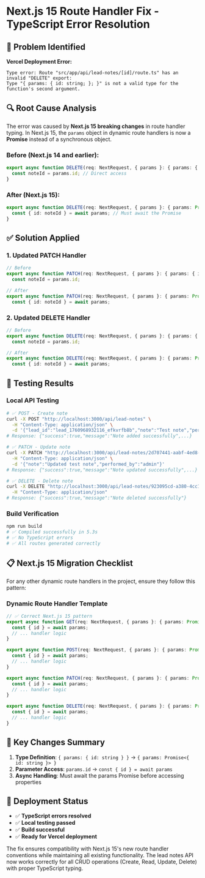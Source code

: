 # Next.js 15 Route Handler Fix - TypeScript Error Resolution

## 🚨 **Problem Identified**

**Vercel Deployment Error:**
```
Type error: Route "src/app/api/lead-notes/[id]/route.ts" has an invalid "DELETE" export:
Type "{ params: { id: string; }; }" is not a valid type for the function's second argument.
```

## 🔍 **Root Cause Analysis**

The error was caused by **Next.js 15 breaking changes** in route handler typing. In Next.js 15, the `params` object in dynamic route handlers is now a **Promise** instead of a synchronous object.

### **Before (Next.js 14 and earlier):**
```typescript
export async function DELETE(req: NextRequest, { params }: { params: { id: string } }) {
  const noteId = params.id; // Direct access
}
```

### **After (Next.js 15):**
```typescript
export async function DELETE(req: NextRequest, { params }: { params: Promise<{ id: string }> }) {
  const { id: noteId } = await params; // Must await the Promise
}
```

## ✅ **Solution Applied**

### **1. Updated PATCH Handler**
```typescript
// Before
export async function PATCH(req: NextRequest, { params }: { params: { id: string } }) {
  const noteId = params.id;

// After  
export async function PATCH(req: NextRequest, { params }: { params: Promise<{ id: string }> }) {
  const { id: noteId } = await params;
```

### **2. Updated DELETE Handler**
```typescript
// Before
export async function DELETE(req: NextRequest, { params }: { params: { id: string } }) {
  const noteId = params.id;

// After
export async function DELETE(req: NextRequest, { params }: { params: Promise<{ id: string }> }) {
  const { id: noteId } = await params;
```

## 🧪 **Testing Results**

### **Local API Testing**
```bash
# ✅ POST - Create note
curl -X POST "http://localhost:3000/api/lead-notes" \
  -H "Content-Type: application/json" \
  -d '{"lead_id":"lead_1760968932116_efkvrfb8b","note":"Test note","performed_by":"admin"}'
# Response: {"success":true,"message":"Note added successfully",...}

# ✅ PATCH - Update note  
curl -X PATCH "http://localhost:3000/api/lead-notes/2d707441-aabf-4ed8-a54f-2e2064951c8d" \
  -H "Content-Type: application/json" \
  -d '{"note":"Updated test note","performed_by":"admin"}'
# Response: {"success":true,"message":"Note updated successfully",...}

# ✅ DELETE - Delete note
curl -X DELETE "http://localhost:3000/api/lead-notes/923095cd-a380-4cc1-9622-9a4e4d255da7" \
  -H "Content-Type: application/json"
# Response: {"success":true,"message":"Note deleted successfully"}
```

### **Build Verification**
```bash
npm run build
# ✅ Compiled successfully in 5.3s
# ✅ No TypeScript errors
# ✅ All routes generated correctly
```

## 📋 **Next.js 15 Migration Checklist**

For any other dynamic route handlers in the project, ensure they follow this pattern:

### **Dynamic Route Handler Template**
```typescript
// ✅ Correct Next.js 15 pattern
export async function GET(req: NextRequest, { params }: { params: Promise<{ id: string }> }) {
  const { id } = await params;
  // ... handler logic
}

export async function POST(req: NextRequest, { params }: { params: Promise<{ id: string }> }) {
  const { id } = await params;
  // ... handler logic
}

export async function PATCH(req: NextRequest, { params }: { params: Promise<{ id: string }> }) {
  const { id } = await params;
  // ... handler logic
}

export async function DELETE(req: NextRequest, { params }: { params: Promise<{ id: string }> }) {
  const { id } = await params;
  // ... handler logic
}
```

## 🎯 **Key Changes Summary**

1. **Type Definition**: `{ params: { id: string } }` → `{ params: Promise<{ id: string }> }`
2. **Parameter Access**: `params.id` → `const { id } = await params`
3. **Async Handling**: Must await the params Promise before accessing properties

## 🚀 **Deployment Status**

- ✅ **TypeScript errors resolved**
- ✅ **Local testing passed**
- ✅ **Build successful**
- ✅ **Ready for Vercel deployment**

The fix ensures compatibility with Next.js 15's new route handler conventions while maintaining all existing functionality. The lead notes API now works correctly for all CRUD operations (Create, Read, Update, Delete) with proper TypeScript typing.
